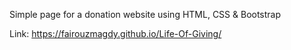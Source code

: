 Simple page for a donation website using HTML, CSS & Bootstrap

Link: https://fairouzmagdy.github.io/Life-Of-Giving/
